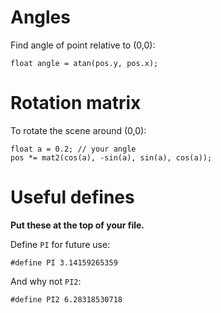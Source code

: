 # Angles

Find angle of point relative to (0,0):

    float angle = atan(pos.y, pos.x);

# Rotation matrix

To rotate the scene around (0,0):

	float a = 0.2; // your angle
	pos *= mat2(cos(a), -sin(a), sin(a), cos(a));

# Useful defines

**Put these at the top of your file.**

Define `PI` for future use:

	#define PI 3.14159265359

And why not `PI2`:

	#define PI2 6.28318530718

